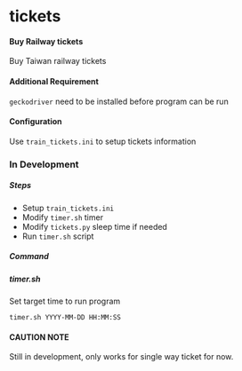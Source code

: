 # tickets
#### Buy Railway tickets
Buy Taiwan railway tickets

#### Additional Requirement
`geckodriver` need to be installed before program can be run

#### Configuration
Use `train_tickets.ini` to setup tickets information

### In Development

##### Steps
- Setup `train_tickets.ini`
- Modify `timer.sh` timer
- Modify `tickets.py` sleep time if needed
- Run `timer.sh` script

##### Command

##### timer.sh
Set target time to run program

    timer.sh YYYY-MM-DD HH:MM:SS

#### CAUTION NOTE
Still in development, only works for single way ticket for now.
